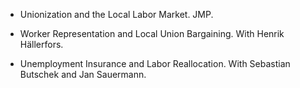 - Unionization and the Local Labor Market. JMP.

- Worker Representation and Local Union Bargaining. With Henrik Hällerfors.
  
- Unemployment Insurance and Labor Reallocation. With Sebastian Butschek and Jan Sauermann.





